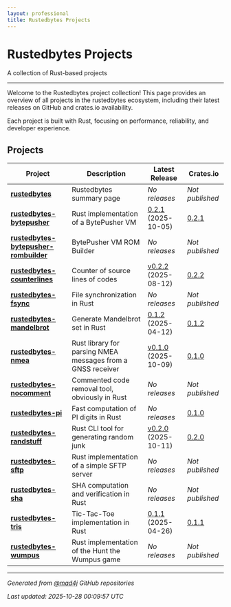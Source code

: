 ```yaml
---
layout: professional
title: Rustedbytes Projects
---
```


# Rustedbytes Projects

A collection of Rust-based projects

---

Welcome to the Rustedbytes project collection! This page provides an overview of all projects in the rustedbytes ecosystem, including their latest releases on GitHub and crates.io availability.

Each project is built with Rust, focusing on performance, reliability, and developer experience.

## Projects

| Project | Description | Latest Release | Crates.io |
|---------|-------------|----------------|-----------|
| [**rustedbytes**](https://github.com/mad4j/rustedbytes) | Rustedbytes summary page  | _No releases_ | _Not published_ |
| [**rustedbytes-bytepusher**](https://github.com/mad4j/rustedbytes-bytepusher) | Rust implementation of a BytePusher VM | [0.2.1](https://github.com/mad4j/rustedbytes-bytepusher/releases/tag/0.2.1) (2025-10-05) | [0.2.1](https://crates.io/crates/rustedbytes-bytepusher) |
| [**rustedbytes-bytepusher-rombuilder**](https://github.com/mad4j/rustedbytes-bytepusher-rombuilder) | BytePusher VM ROM Builder | _No releases_ | _Not published_ |
| [**rustedbytes-counterlines**](https://github.com/mad4j/rustedbytes-counterlines) | Counter of source lines of codes | [v0.2.2](https://github.com/mad4j/rustedbytes-counterlines/releases/tag/v0.2.2) (2025-08-12) | [0.2.2](https://crates.io/crates/rustedbytes-counterlines) |
| [**rustedbytes-fsync**](https://github.com/mad4j/rustedbytes-fsync) | File synchronization in Rust | _No releases_ | _Not published_ |
| [**rustedbytes-mandelbrot**](https://github.com/mad4j/rustedbytes-mandelbrot) | Generate Mandelbrot set in Rust | [0.1.2](https://github.com/mad4j/rustedbytes-mandelbrot/releases/tag/0.1.2) (2025-04-12) | [0.1.2](https://crates.io/crates/rustedbytes-mandelbrot) |
| [**rustedbytes-nmea**](https://github.com/mad4j/rustedbytes-nmea) | Rust library for parsing NMEA messages from a GNSS receiver | [v0.1.0](https://github.com/mad4j/rustedbytes-nmea/releases/tag/v0.1.0) (2025-10-09) | [0.1.0](https://crates.io/crates/rustedbytes-nmea) |
| [**rustedbytes-nocomment**](https://github.com/mad4j/rustedbytes-nocomment) | Commented code removal tool, obviously in Rust | _No releases_ | _Not published_ |
| [**rustedbytes-pi**](https://github.com/mad4j/rustedbytes-pi) | Fast computation of PI digits in Rust | _No releases_ | [0.1.0](https://crates.io/crates/rustedbytes-pi) |
| [**rustedbytes-randstuff**](https://github.com/mad4j/rustedbytes-randstuff) | Rust CLI tool for generating random junk | [v0.2.0](https://github.com/mad4j/rustedbytes-randstuff/releases/tag/v0.2.0) (2025-10-11) | [0.2.0](https://crates.io/crates/rustedbytes-randstuff) |
| [**rustedbytes-sftp**](https://github.com/mad4j/rustedbytes-sftp) | Rust implementation of a simple SFTP server | _No releases_ | _Not published_ |
| [**rustedbytes-sha**](https://github.com/mad4j/rustedbytes-sha) | SHA computation and verification in Rust | _No releases_ | _Not published_ |
| [**rustedbytes-tris**](https://github.com/mad4j/rustedbytes-tris) | Tic-Tac-Toe implementation in Rust | [0.1.1](https://github.com/mad4j/rustedbytes-tris/releases/tag/0.1.1) (2025-04-26) | [0.1.1](https://crates.io/crates/rustedbytes-tris) |
| [**rustedbytes-wumpus**](https://github.com/mad4j/rustedbytes-wumpus) | Rust implementation of the Hunt the Wumpus game | _No releases_ | _Not published_ |

---

*Generated from [@mad4j](https://github.com/mad4j) GitHub repositories*

*Last updated: 2025-10-28 00:09:57 UTC*
